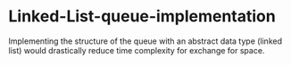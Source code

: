 # Linked-List-queue-implementation
Implementing the structure of the queue with an abstract data type (linked list) would drastically reduce time complexity for exchange for space.
